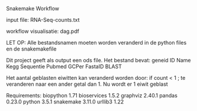 Snakemake Workflow

input file: RNA-Seq-counts.txt

workflow visualisatie: dag.pdf

LET OP: Alle bestandsnamen moeten worden veranderd in de python files en de snakemakefile

Dit project geeft als output een ods file. 
Het bestand bevat: 
            geneid 
            ID 
            Name 
            Kegg 
            Sequentie 
            Pubmed 
            GCPer 
            FastaID 
            BLAST

Het aantal geblasten eiwitten kan veranderd worden door: if count < 1 ; te veranderen naar een ander getal dan 1. Nu wordt er 1 eiwit geblast

Requirements:
    biopython                 1.71
    bioservices               1.5.2
    graphviz                  2.40.1
    pandas                    0.23.0
    python                    3.5.1
    snakemake                 3.11.0
    urllib3                   1.22



